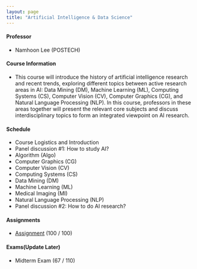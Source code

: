 ```yaml
---
layout: page
title: "Artificial Intelligence & Data Science"
---
```

#### Professor
- Namhoon Lee (POSTECH)

#### Course Information

- This course will introduce the history of artificial intelligence research and recent trends, exploring different topics between active research areas in AI: Data Mining (DM), Machine Learning (ML), Computing Systems (CS), Computer Vision (CV), Computer Graphics (CG), and Natural Language Processing (NLP). In this course, professors in these areas together will present the relevant core subjects and discuss interdisciplinary topics to form an integrated viewpoint on AI research.  

#### Schedule

- Course Logistics and Introduction 
- Panel discussion #1: How to study AI? 
- Algorithm (Algo)
- Computer Graphics (CG) 
- Computer Vision (CV)  
- Computing Systems (CS) 
- Data Mining (DM)   
- Machine Learning (ML)
- Medical Imaging (MI)
- Natural Language Processing (NLP) 
- Panel discussion #2: How to do AI research?


#### Assignments
- [Assignment](/courses/artificial-intelligence-and-data-science/20222421_JaeyoonSim.pdf) (100 / 100)

#### Exams(Update Later)
- Midterm Exam (67 / 110)